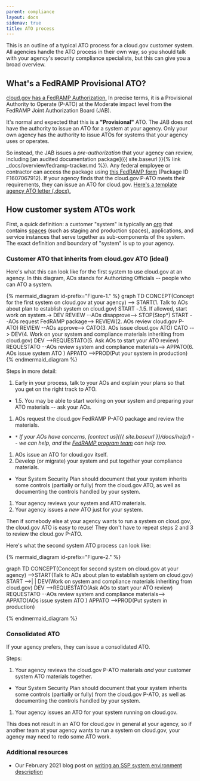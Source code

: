 ```yaml
---
parent: compliance
layout: docs
sidenav: true
title: ATO process
---
```


This is an outline of a typical ATO process for a cloud.gov customer system. All agencies handle the ATO process in their own way, so you should talk with your agency's security compliance specialists, but this can give you a broad overview.

## What's a FedRAMP Provisional ATO?

[cloud.gov has a FedRAMP Authorization.](https://marketplace.fedramp.gov/#/product/18f-cloudgov?sort=productName) In precise terms, it is a Provisional Authority to Operate (P-ATO) at the Moderate impact level from the FedRAMP Joint Authorization Board (JAB).

It's normal and expected that this is a **"Provisional"** ATO. The JAB does not have the authority to issue an ATO for a system at your agency. Only your own agency has the authority to issue ATOs for systems that your agency uses or operates.

So instead, the JAB issues a *pre-authorization* that your agency can review, including [an audited documentation package]({{ site.baseurl }}{% link _docs/overview/fedramp-tracker.md %}). Any federal employee or contractor can access the package using [this FedRAMP form](https://www.fedramp.gov/assets/resources/documents/Agency_Package_Request_Form.pdf) (Package ID F1607067912). If your agency finds that the cloud.gov P-ATO meets their requirements, they can issue an ATO for cloud.gov. [Here's a template agency ATO letter (.docx).](https://s3.amazonaws.com/sitesusa/wp-content/uploads/sites/482/2017/03/FedRAMP-ATO-Letter-Template-v1.0.docx)

## How customer system ATOs work

First, a quick definition: a customer "system" is typically an [org](http://docs.cloudfoundry.org/concepts/roles.html#orgs) that contains [spaces](http://docs.cloudfoundry.org/concepts/roles.html#spaces) (such as staging and production spaces), applications, and service instances that serve together as sub-components of the system. The exact definition and boundary of "system" is up to your agency.

### Customer ATO that inherits from cloud.gov ATO (ideal)

Here's what this can look like for the first system to use cloud.gov at an agency. In this diagram, AOs stands for Authorizing Officials -- people who can ATO a system.

{% mermaid_diagram  id-prefix="Figure-1." %}
graph TD
CONCEPT(Concept for the first system on cloud.gov at your agency) --> START(1. Talk to AOs about plan to establish system on cloud.gov)
START -.1.5. If allowed, start work on system.-> DEV
REVIEW --AOs disapprove-->  STOP(Stop*)
START --AOs request FedRAMP package--> REVIEW(2. AOs review cloud.gov P-ATO)
REVIEW --AOs approve-->  CATO(3. AOs issue cloud.gov ATO)
CATO --> DEV(4. Work on your system and compliance materials inheriting from cloud.gov) 
DEV -->REQUESTATO(5. Ask AOs to start your ATO review)
REQUESTATO --AOs review system and compliance materials--> APPATO(6. AOs issue system ATO )
APPATO -->PROD(Put your system in production)
{% endmermaid_diagram %}

Steps in more detail:

1. Early in your process, talk to your AOs and explain your plans so that you get on the right track to ATO.
  * 1.5. You may be able to start working on your system and preparing your ATO materials -- ask your AOs.
1. AOs request the cloud.gov FedRAMP P-ATO package and review the materials.
  * *`*` If your AOs have concerns, [contact us]({{ site.baseurl }}/docs/help/) -- we can help, and the [FedRAMP program team](https://www.fedramp.gov/) can help too.*
1. AOs issue an ATO for cloud.gov itself.
1. Develop (or migrate) your system and put together your compliance materials.
  * Your System Security Plan should document that your system inherits some controls (partially or fully) from the cloud.gov ATO, as well as documenting the controls handled by your system.
1. Your agency reviews your system and ATO materials.
1. Your agency issues a *new* ATO just for your system.

Then if somebody else at your agency wants to run a system on cloud.gov, the cloud.gov ATO is easy to reuse! They don't have to repeat steps 2 and 3 to review the cloud.gov P-ATO.

Here's what the second system ATO process can look like:

{% mermaid_diagram id-prefix="Figure-2." %}

graph TD
CONCEPT(Concept for second system on cloud.gov at your agency) -->START(Talk to AOs about plan to establish system on cloud.gov)
START -->| | DEV(Work on system and compliance materials inheriting from cloud.gov)
DEV -->REQUESTATO(Ask AOs to start your ATO review)
REQUESTATO --AOs review system and compliance materials--> APPATO(AOs issue system ATO )
APPATO -->PROD(Put system in production)

{% endmermaid_diagram %}

### Consolidated ATO

If your agency prefers, they can issue a consolidated ATO.

Steps:

1. Your agency reviews the cloud.gov P-ATO materials *and* your customer system ATO materials together.
  * Your System Security Plan should document that your system inherits some controls (partially or fully) from the cloud.gov P-ATO, as well as documenting the controls handled by your system.
1. Your agency issues an ATO for your system running on cloud.gov.

This does not result in an ATO for cloud.gov in general at your agency, so if another team at your agency wants to run a system on cloud.gov, your agency may need to redo some ATO work.

### Additional resources

* Our February 2021 blog post on [writing an SSP system environment description](./2021/02/17/writing_a_cloud-gov_ssp_system_environment/)